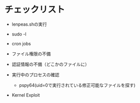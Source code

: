 # チェックリスト

* lenpeas.shの実行
* sudo -l
* cron jobs
* ファイル権限の不備
* 認証情報の不備（どこかのファイルに）

* 実行中のプロセスの確認
  * pspy64(uid=0で実行されている修正可能なファイルを探す)

* Kernel Exploit